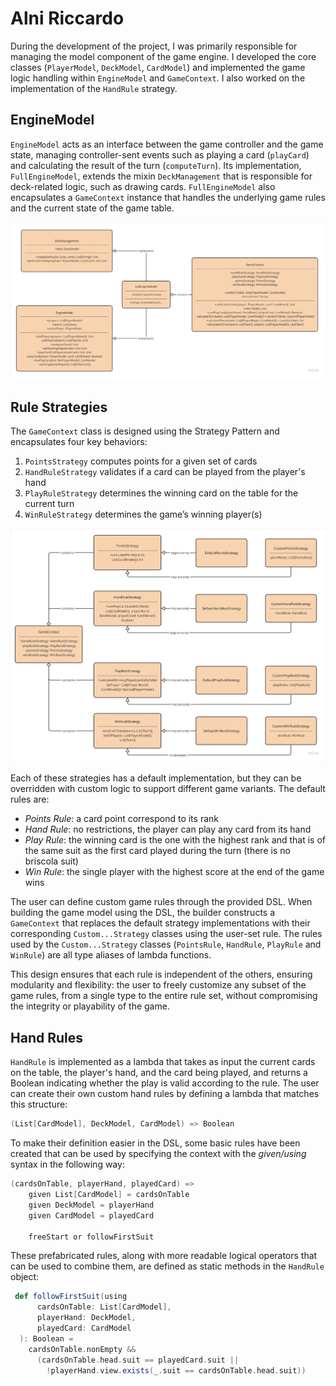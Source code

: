 # Alni Riccardo
During the development of the project, I was primarily responsible for managing the model component of the game engine. 
I developed the core classes (`PlayerModel`, `DeckModel`, `CardModel`) and implemented the game logic handling within `EngineModel` and `GameContext`. 
I also worked on the implementation of the `HandRule` strategy.

## EngineModel
`EngineModel` acts as an interface between the game controller and the game state, managing controller-sent events such as playing a card (`playCard`) and calculating the result of the turn (`computeTurn`).
Its implementation, `FullEngineModel`, extends the mixin `DeckManagement` that is responsible for deck-related logic, such as drawing cards.
`FullEngineModel` also encapsulates a `GameContext` instance that handles the underlying game rules and the current state of the game table.

![EngineModel_Implementation](../res/implementation_model.png "EngineModel Implementation")

## Rule Strategies
The `GameContext` class is designed using the Strategy Pattern and encapsulates four key behaviors:
1. `PointsStrategy` computes points for a given set of cards
2. `HandRuleStrategy` validates if a card can be played from the player's hand
3. `PlayRuleStrategy` determines the winning card on the table for the current turn
4. `WinRuleStrategy` determines the game’s winning player(s)

![Rules_Implementation](../res/implementation_rules.png "Rules Implementation")

Each of these strategies has a default implementation, but they can be overridden with custom logic to support different game variants.
The default rules are:
- *Points Rule*: a card point correspond to its rank
- *Hand Rule*: no restrictions, the player can play any card from its hand
- *Play Rule*: the winning card is the one with the highest rank and that is of the same suit as the first card played during the turn (there is no briscola suit)
- *Win Rule*: the single player with the highest score at the end of the game wins

The user can define custom game rules through the provided DSL. 
When building the game model using the DSL, the builder constructs a `GameContext` that replaces the default strategy implementations with their corresponding `Custom...Strategy` classes using the user-set rule.
The rules used by the `Custom...Strategy` classes (`PointsRule`, `HandRule`, `PlayRule` and `WinRule`) are all type aliases of lambda functions.

This design ensures that each rule is independent of the others, ensuring modularity and flexibility:
the user to freely customize any subset of the game rules, from a single type to the entire rule set, without compromising the integrity or playability of the game. 

## Hand Rules
`HandRule` is implemented as a lambda that takes as input the current cards on the table, the player's hand, and the card being played, and returns a Boolean indicating whether the play is valid according to the rule.
The user can create their own custom hand rules by defining a lambda that matches this structure:
```scala
(List[CardModel], DeckModel, CardModel) => Boolean
``` 
To make their definition easier in the DSL, some basic rules have been created that can be used by specifying the context with the *given/using* syntax in the following way:
```scala
(cardsOnTable, playerHand, playedCard) =>
    given List[CardModel] = cardsOnTable
    given DeckModel = playerHand
    given CardModel = playedCard

    freeStart or followFirstSuit
```
These prefabricated rules, along with more readable logical operators that can be used to combine them, are defined as static methods in the `HandRule` object:
```scala
 def followFirstSuit(using
      cardsOnTable: List[CardModel],
      playerHand: DeckModel,
      playedCard: CardModel
  ): Boolean =
    cardsOnTable.nonEmpty &&
      (cardsOnTable.head.suit == playedCard.suit ||
        !playerHand.view.exists(_.suit == cardsOnTable.head.suit))
```